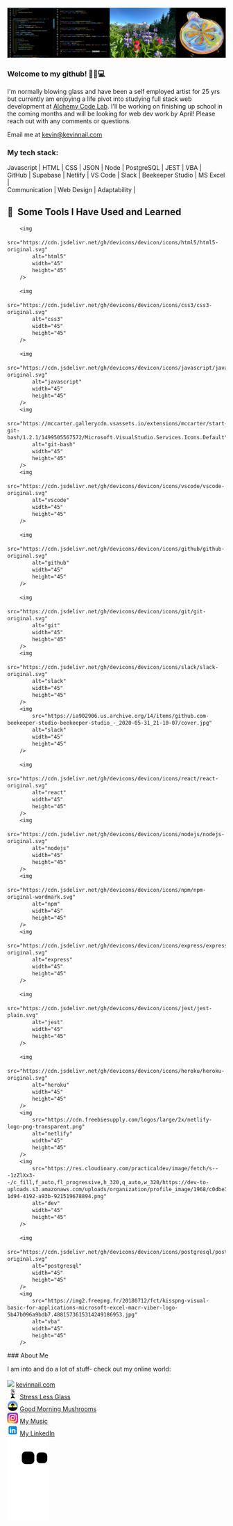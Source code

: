 ![banner](banner.png)

### Welcome to my github! 👋😎💻

I'm normally blowing glass and have been a self employed artist for 25 yrs but currently am enjoying a life pivot into studying full stack web development at [Alchemy Code Lab](https://www.alchemycodelab.com/). I'll be working on finishing up school in the coming months and will be looking for web dev work by April! Please reach out with any comments or questions.

Email me at kevin@kevinnail.com

### My tech stack:

Javascript | HTML | CSS | JSON | Node | PostgreSQL | JEST | VBA | <br />
GitHub | Supabase | Netlify | VS Code | Slack | Beekeeper Studio | MS Excel |<br />
Communication | Web Design | Adaptability |
<p>
        <h2>🚀 &nbsp;Some Tools I Have Used and Learned</h2>

        <img
            src="https://cdn.jsdelivr.net/gh/devicons/devicon/icons/html5/html5-original.svg"
            alt="html5"
            width="45"
            height="45"
        />

        <img
            src="https://cdn.jsdelivr.net/gh/devicons/devicon/icons/css3/css3-original.svg"
            alt="css3"
            width="45"
            height="45"
        />

        <img
            src="https://cdn.jsdelivr.net/gh/devicons/devicon/icons/javascript/javascript-original.svg"
            alt="javascript"
            width="45"
            height="45"
        />
        <img
            src="https://mccarter.gallerycdn.vsassets.io/extensions/mccarter/start-git-bash/1.2.1/1499505567572/Microsoft.VisualStudio.Services.Icons.Default"
            alt="git-bash"
            width="45"
            height="45"
        />
        <img
            src="https://cdn.jsdelivr.net/gh/devicons/devicon/icons/vscode/vscode-original.svg"
            alt="vscode"
            width="45"
            height="45"
        />

        <img
            src="https://cdn.jsdelivr.net/gh/devicons/devicon/icons/github/github-original.svg"
            alt="github"
            width="45"
            height="45"
        />

        <img
            src="https://cdn.jsdelivr.net/gh/devicons/devicon/icons/git/git-original.svg"
            alt="git"
            width="45"
            height="45"
        />
        <img
            src="https://cdn.jsdelivr.net/gh/devicons/devicon/icons/slack/slack-original.svg"
            alt="slack"
            width="45"
            height="45"
        />
        <img
            src="https://ia902906.us.archive.org/14/items/github.com-beekeeper-studio-beekeeper-studio_-_2020-05-31_21-10-07/cover.jpg"
            alt="slack"
            width="45"
            height="45"
        />

        <img
            src="https://cdn.jsdelivr.net/gh/devicons/devicon/icons/react/react-original.svg"
            alt="react"
            width="45"
            height="45"
        />
        <img
            src="https://cdn.jsdelivr.net/gh/devicons/devicon/icons/nodejs/nodejs-original.svg"
            alt="nodejs"
            width="45"
            height="45"
        />
        <img
            src="https://cdn.jsdelivr.net/gh/devicons/devicon/icons/npm/npm-original-wordmark.svg"
            alt="npm"
            width="45"
            height="45"
        />
        <img
            src="https://cdn.jsdelivr.net/gh/devicons/devicon/icons/express/express-original.svg"
            alt="express"
            width="45"
            height="45"
        />

        <img
            src="https://cdn.jsdelivr.net/gh/devicons/devicon/icons/jest/jest-plain.svg"
            alt="jest"
            width="45"
            height="45"
        />

        <img
            src="https://cdn.jsdelivr.net/gh/devicons/devicon/icons/heroku/heroku-original.svg"
            alt="heroku"
            width="45"
            height="45"
        />
        <img
            src="https://cdn.freebiesupply.com/logos/large/2x/netlify-logo-png-transparent.png"
            alt="netlify"
            width="45"
            height="45"
        />
        <img
            src="https://res.cloudinary.com/practicaldev/image/fetch/s---1zZlXx3--/c_fill,f_auto,fl_progressive,h_320,q_auto,w_320/https://dev-to-uploads.s3.amazonaws.com/uploads/organization/profile_image/1968/c0dbe341-1d94-4192-a93b-921519678894.png"
            alt="dev"
            width="45"
            height="45"
        />

        <img
            src="https://cdn.jsdelivr.net/gh/devicons/devicon/icons/postgresql/postgresql-original.svg"
            alt="postgresql"
            width="45"
            height="45"
        />
        <img
            src="https://img2.freepng.fr/20180712/fct/kisspng-visual-basic-for-applications-microsoft-excel-macr-viber-logo-5b47b096a9bdb7.4881573615314249186953.jpg"
            alt="vba"
            width="45"
            height="45"
        />
</p>
### About Me

I am into and do a lot of stuff- check out my online world:<br><br>
<img src="ico2.ico" width="25px"/> [kevinnail.com](https://www.kevinnail.com/) <br>
<img src="slg.jpg" width="25px"/> [Stress Less Glass](https://www.instagram.com/stresslessglass/) <br>
<img src="gm.jpg" width="25px"/> [ Good Morning Mushrooms](https://www.instagram.com/good_morning_mushrooms/)<br>
<img src="ig.png" width="25px"/> [My Music](https://www.instagram.com/kevinnail_music/)<br>
<img src="li.png" width="25px"/> [My LinkedIn](https://www.linkedin.com/in/kevinnail/) <br>
![Snake animation](https://github.com/kevinnail/kevinnail/blob/output/github-contribution-grid-snake.svg)

